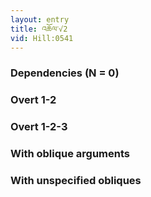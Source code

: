 ```yaml
---
layout: entry
title: འཆོལ་√2
vid: Hill:0541
---
```

### Dependencies (N = 0)


### Overt 1-2


### Overt 1-2-3


### With oblique arguments


### With unspecified obliques
